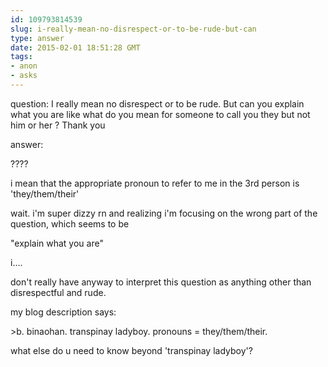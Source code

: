 ```yaml
---
id: 109793814539
slug: i-really-mean-no-disrespect-or-to-be-rude-but-can
type: answer
date: 2015-02-01 18:51:28 GMT
tags:
- anon
- asks
---
```

question: I really mean no disrespect or to be rude. But can you explain what you are like what do you mean for someone to call you they but not him or her ? Thank you

answer: <p>????</p><p>i mean that the appropriate pronoun to refer to me in the 3rd person is 'they/them/their'</p><p>wait. i'm super dizzy rn and realizing i'm focusing on the wrong part of the question, which seems to be</p><p>"explain what you are"</p><p>i....</p><p>don't really have anyway to interpret this question as anything other than disrespectful and rude.&nbsp;</p><p>my blog description says:</p><p>&gt;b. binaohan. transpinay ladyboy. pronouns = they/them/their.</p><p>what else do u need to know beyond 'transpinay ladyboy'?</p>